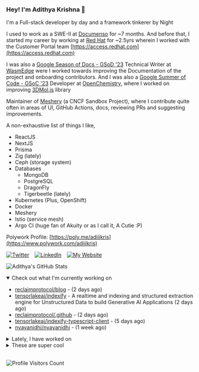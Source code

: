 ### Hey! I'm Adithya Krishna 👋
I'm a Full-stack developer by day and a framework tinkerer by Night
  
I used to work as a SWE-II at [Documenso](https://documenso.com) for ~7 months. And before that, I started my career by working at [Red Hat](https://redhat.com) for ~2.5yrs wherein I worked with the Customer Portal team [https://access.redhat.com](https://access.redhat.com)

I was also a [Google Season of Docs - GSoD '23](https://developers.google.com/season-of-docs) Technical Writer at [WasmEdge](https://github.com/WasmEdge) were I worked towards improving the Documentation of the project and onboarding contributors. And I was also a [Google Summer of Code - GSoC '23](https://summerofcode.withgoogle.com/) Developer at [OpenChemistry](https://openchemistry.org), where I worked on improving [3DMol.js](https://github.com/3dmol/3Dmol.js) library

Maintainer of [Meshery](https://github.com/meshery) (a CNCF Sandbox Project), where I contribute quite often in areas of UI, GitHub Actions, docs, reviewing PRs and suggesting improvements.

A non-exhaustive list of things I like,

- ReactJS
- NextJS
- Prisma
- Zig (lately)
- Ceph (storage system)
- Databases
  - MongoDB
  - PostgreSQL
  - DragonFly
  - Tigerbeetle (lately)
- Kubernetes (Plus, OpenShift)
- Docker
- Meshery
- Istio (service mesh)
- Argo CI (huge fan of Akuity or as I call it, A Cutie :P)

Polywork Profile: [https://poly.me/adiiikris](https://www.polywork.com/adiiikris)

[![Twitter](https://img.shields.io/badge/-@adii_kris-%231DA1F2?style=for-the-badge&logo=twitter&logoColor=ffffff)](https:/twitter.adikris.in) &ensp;
[![LinkedIn](https://img.shields.io/badge/-Adithya%20Krishna-%230A67C3?style=for-the-badge&logo=linkedin&logoColor=ffffff)](https://linkedin.adikris.in/) &ensp;
[![My Website](https://img.shields.io/badge/-My%20Website-%230A67C3?style=for-the-badge)](https://adikris.in/)



![Adithya's GitHub Stats](https://github-readme-stats.vercel.app/api?username=adithyaakrishna&show_icons=true&hide_border=true&title_color=fff&icon_color=79ff97&text_color=9f9f9f&bg_color=151515)


<details open="true">
  <summary>Check out what I'm currently working on</summary>
  
  - [reclaimprotocol/blog](https://github.com/reclaimprotocol/blog) -  (2 days ago)
  - [tensorlakeai/indexify](https://github.com/tensorlakeai/indexify) - A realtime and indexing and structured extraction engine for Unstructured Data to build Generative AI Applications (2 days ago)
  - [reclaimprotocol/.github](https://github.com/reclaimprotocol/.github) -  (2 days ago)
  - [tensorlakeai/indexify-typescript-client](https://github.com/tensorlakeai/indexify-typescript-client) -  (5 days ago)
  - [nyayanidhi/nyayanidhi](https://github.com/nyayanidhi/nyayanidhi) -  (1 week ago)
</details>

<details>
  <summary>Lately, I have worked on</summary>
  
  - [feat: update to getExtractionPolicyContent API](https://github.com/tensorlakeai/indexify/pull/803) on [tensorlakeai/indexify](https://github.com/tensorlakeai/indexify) (1 day ago)
  - [feat: batch api calls together - performance improvement](https://github.com/tensorlakeai/indexify/pull/794) on [tensorlakeai/indexify](https://github.com/tensorlakeai/indexify) (6 days ago)
  - [feat: optimize and update typescript client](https://github.com/tensorlakeai/indexify-typescript-client/pull/45) on [tensorlakeai/indexify-typescript-client](https://github.com/tensorlakeai/indexify-typescript-client) (1 week ago)
  - [chore: fix codeblock rendering](https://github.com/tensorlakeai/indexify/pull/791) on [tensorlakeai/indexify](https://github.com/tensorlakeai/indexify) (1 week ago)
</details>

<details>
  <summary>These are super cool</summary>
  
  - [BasedHardware/Friend](https://github.com/BasedHardware/Friend) - AI wearable necklace (1 day ago)
  - [useplunk/plunk](https://github.com/useplunk/plunk) - The Open-Source Email Platform (1 day ago)
  - [VikParuchuri/surya](https://github.com/VikParuchuri/surya) - OCR, layout analysis, reading order, line detection in 90&#43; languages (2 days ago)
  - [exo-explore/exo](https://github.com/exo-explore/exo) - Run your own AI cluster at home with everyday devices 📱💻 🖥️⌚ (1 week ago)
  - [Doriandarko/claude-engineer](https://github.com/Doriandarko/claude-engineer) - Claude Engineer is an interactive command-line interface (CLI) that leverages the power of Anthropic&#39;s Claude-3.5-Sonnet model to assist with software development tasks. This tool combines the capabilities of a large language model with practical file system operations and web search functionality. (1 week ago)
</details>

<br> 

![Profile Visitors Count](https://profile-counter.glitch.me/adithyaakrishna/count.svg)
